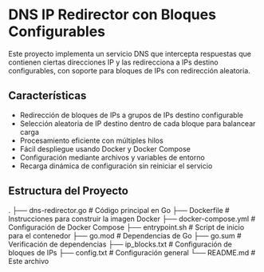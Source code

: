 # DNS IP Redirector con Bloques Configurables

Este proyecto implementa un servicio DNS que intercepta respuestas que contienen ciertas direcciones IP y las redirecciona a IPs destino configurables, con soporte para bloques de IPs con redirección aleatoria.

## Características

- Redirección de bloques de IPs a grupos de IPs destino configurable
- Selección aleatoria de IP destino dentro de cada bloque para balancear carga
- Procesamiento eficiente con múltiples hilos
- Fácil despliegue usando Docker y Docker Compose
- Configuración mediante archivos y variables de entorno
- Recarga dinámica de configuración sin reiniciar el servicio

## Estructura del Proyecto
.
├── dns-redirector.go    # Código principal en Go
├── Dockerfile           # Instrucciones para construir la imagen Docker
├── docker-compose.yml   # Configuración de Docker Compose
├── entrypoint.sh        # Script de inicio para el contenedor
├── go.mod               # Dependencias de Go
├── go.sum               # Verificación de dependencias
├── ip_blocks.txt        # Configuración de bloques de IPs
├── config.txt           # Configuración general
└── README.md            # Este archivo
